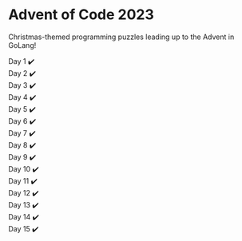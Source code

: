 # Advent of Code 2023

Christmas-themed programming puzzles leading up to the Advent in GoLang!

Day 1 ✔️ <br>
Day 2 ✔️ <br>
Day 3 ✔️ <br>
Day 4 ✔️ <br>
Day 5 ✔️ <br>
Day 6 ✔️ <br>
Day 7 ✔️ <br>
Day 8 ✔️ <br>
Day 9 ✔️ <br>
Day 10 ✔️ <br>
Day 11 ✔️ <br>
Day 12 ✔️ <br>
Day 13 ✔️ <br>
Day 14 ✔️ <br>
Day 15 ✔️ <br>